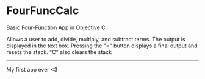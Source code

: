 # FourFuncCalc

Basic Four-Function App in Objective C

Allows a user to add, divide, multiply, and subtract terms. The output is displayed in the text box. 
Pressing the "=" button displays a final output and resets the stack. "C" also clears the stack

----

My first app ever <3
